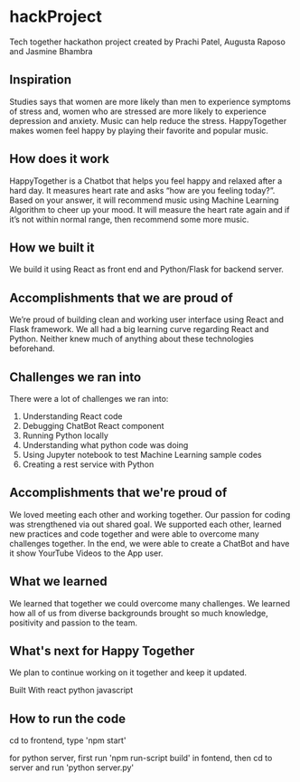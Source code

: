 # hackProject
Tech together hackathon project created by Prachi Patel, Augusta Raposo and Jasmine Bhambra

## Inspiration
Studies says that women are more likely than men to experience symptoms of stress and, women who are stressed are more likely to experience depression and anxiety. Music can help reduce the stress. HappyTogether makes women feel happy by playing their favorite and popular music.

## How does it work
HappyTogether is a Chatbot that helps you feel happy and relaxed after a hard day. It measures heart rate and asks “how are you feeling today?”. Based on your answer, it will recommend music using Machine Learning Algorithm to cheer up your mood. It will measure the heart rate again and if it’s not within normal range,  then recommend some more music.

## How we built it
We build it using React as front end  and Python/Flask for backend server.

## Accomplishments that we are proud of
We’re proud of building clean and working user interface using React and Flask framework. We all had a big learning curve regarding React and Python. Neither knew much of anything about these technologies beforehand. 

## Challenges we ran into
There were a lot of challenges we ran into:
1) Understanding React code
2) Debugging ChatBot React component
3) Running Python locally
4) Understanding what python code was doing
5) Using Jupyter notebook to test Machine Learning sample codes
6) Creating a rest service with Python

## Accomplishments that we're proud of
We loved meeting each other and working together. Our passion for coding was strengthened via out shared goal. We supported each other, learned new practices and code together and were able to overcome many challenges together. In the end, we were able to create a ChatBot and have it show YourTube Videos to the App user.

## What we learned
We learned that together we could overcome many challenges. We learned how all of us from diverse backgrounds brought so much knowledge, positivity and passion to the team.

## What's next for Happy Together
We plan to continue working on it together and keep it updated.

Built With
react
python
javascript

## How to run the code
cd to frontend, type 'npm start'

for python server, first run 'npm run-script build' in fontend, then cd to server and run 'python server.py'
